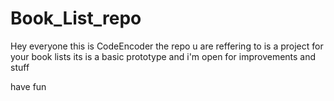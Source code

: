 # Book_List_repo

Hey everyone this is CodeEncoder the repo u are reffering to is a project for your book lists its is a basic prototype and i'm open for improvements and stuff

have fun
